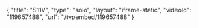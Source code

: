 {
    "title": "S11V",
    "type": "solo",
    "layout": "iframe-static",
    "videoId": "119657488",
    "url": "\/tvpembed\/119657488"
}